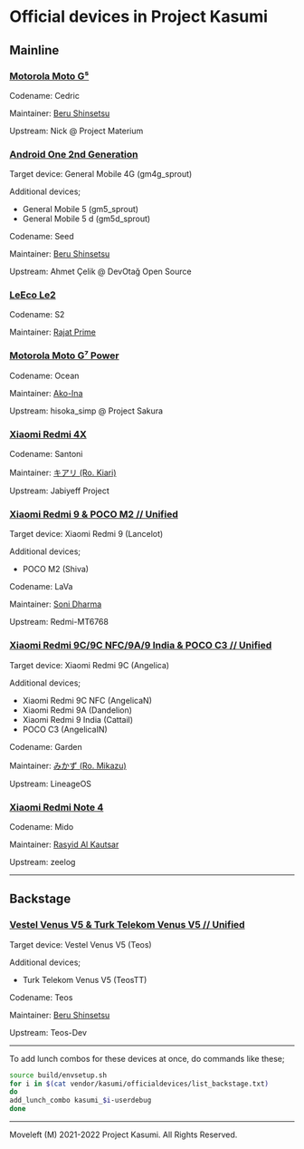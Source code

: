# Official devices in Project Kasumi

## Mainline

### [Motorola Moto G⁵](https://github.com/Kasumi-Devices/android_device_motorola_cedric)

Codename: Cedric

Maintainer: [Beru Shinsetsu](https://t.me/WindowZ414)

Upstream: Nick @ Project Materium

### [Android One 2nd Generation](https://github.com/Kasumi-Devices/android_device_google_seed)

Target device: General Mobile 4G (gm4g_sprout)

Additional devices;
- General Mobile 5 (gm5_sprout)
- General Mobile 5 d (gm5d_sprout)

Codename: Seed

Maintainer: [Beru Shinsetsu](https://t.me/WindowZ414)

Upstream: Ahmet Çelik @ DevOtağ Open Source

### [LeEco Le2](https://github.com/Kasumi-Devices/android_device_leeco_s2)

Codename: S2

Maintainer: [Rajat Prime](https://t.me/rajat_prime)

### [Motorola Moto G⁷ Power](https://github.com/Kasumi-Devices/android_device_motorola_ocean)

Codename: Ocean

Maintainer: [Ako-Ina](https://t.me/ako_ina)

Upstream: hisoka_simp @ Project Sakura

### [Xiaomi Redmi 4X](https://github.com/Kasumi-Devices/android_device_xiaomi_santoni)

Codename: Santoni

Maintainer: [キアリ (Ro. Kiari)](https://t.me/Krxyzn)

Upstream: Jabiyeff Project

### [Xiaomi Redmi 9 & POCO M2 // Unified](https://github.com/Kasumi-Devices/android_device_xiaomi_lava)

Target device: Xiaomi Redmi 9 (Lancelot)

Additional devices;
- POCO M2 (Shiva)

Codename: LaVa

Maintainer: [Soni Dharma](https://t.me/DreamersGo)

Upstream: Redmi-MT6768

### [Xiaomi Redmi 9C/9C NFC/9A/9 India & POCO C3 // Unified](https://github.com/Kasumi-Devices/android_device_xiaomi_garden)

Target device: Xiaomi Redmi 9C (Angelica)

Additional devices;
- Xiaomi Redmi 9C NFC (AngelicaN)
- Xiaomi Redmi 9A (Dandelion)
- Xiaomi Redmi 9 India (Cattail)
- POCO C3 (AngelicaIN)

Codename: Garden

Maintainer: [みかず (Ro. Mikazu)](https://t.me/mikazuuu07)

Upstream: LineageOS

### [Xiaomi Redmi Note 4](https://github.com/Kasumi-Devices/android_device_xiaomi_mido)

Codename: Mido

Maintainer: [Rasyid Al Kautsar](https://t.me/AswLueEmang)

Upstream: zeelog

-----

## Backstage

### [Vestel Venus V5 & Turk Telekom Venus V5 // Unified](https://github.com/Kasumi-Devices/android_device_vestel_teos)

Target device: Vestel Venus V5 (Teos)

Additional devices;
- Turk Telekom Venus V5 (TeosTT)

Codename: Teos

Maintainer: [Beru Shinsetsu](https://t.me/WindowZ414)

Upstream: Teos-Dev

-----

To add lunch combos for these devices at once, do commands like these;
```bash
source build/envsetup.sh
for i in $(cat vendor/kasumi/officialdevices/list_backstage.txt)
do
add_lunch_combo kasumi_$i-userdebug
done
```

-----

Moveleft (M) 2021-2022 Project Kasumi. All Rights Reserved.
